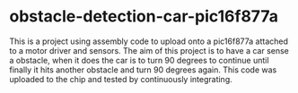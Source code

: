 # obstacle-detection-car-pic16f877a

This is a project using assembly code to upload onto a pic16f877a attached to a motor driver and sensors.
The aim of this project is to have a car sense a obstacle, when it does the car is to turn 90 degrees to continue until finally it hits another obstacle and turn 90 degrees again.
This code was uploaded to the chip and tested by continuously integrating.